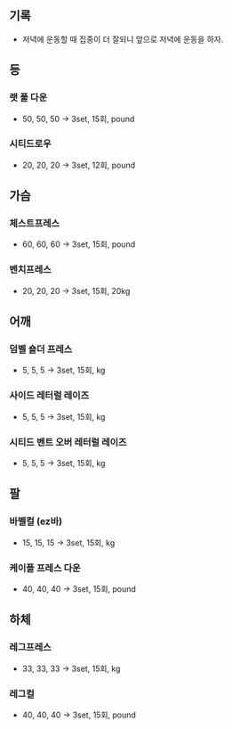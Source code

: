 ## 기록

- 저녁에 운동할 때 집중이 더 잘되니 앞으로 저녁에 운동을 하자.

## 등

### 랫 풀 다운

- 50, 50, 50 -> 3set, 15회, pound

### 시티드로우

- 20, 20, 20 -> 3set, 12회, pound

## 가슴

### 체스트프레스

- 60, 60, 60 -> 3set, 15회, pound

### 벤치프레스

- 20, 20, 20 -> 3set, 15회, 20kg

## 어깨

### 덤벨 숄더 프레스

- 5, 5, 5 -> 3set, 15회, kg

### 사이드 레터럴 레이즈

- 5, 5, 5 -> 3set, 15회, kg

### 시티드 벤트 오버 레터럴 레이즈

- 5, 5, 5 -> 3set, 15회, kg

## 팔

### 바벨컬 (ez바)

- 15, 15, 15 -> 3set, 15회, kg

### 케이플 프레스 다운

- 40, 40, 40 -> 3set, 15회, pound

## 하체

### 레그프레스

- 33, 33, 33 -> 3set, 15회, kg

### 레그컬

- 40, 40, 40 -> 3set, 15회, pound
